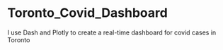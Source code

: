 # Toronto_Covid_Dashboard
I use Dash and Plotly to create a real-time dashboard for covid cases in Toronto
